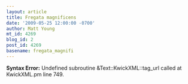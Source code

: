 ```yaml
---
layout: article
title: Fregata magnificens
date: '2009-05-25 12:00:00 -0700'
author: Matt Young
mt_id: 4269
blog_id: 2
post_id: 4269
basename: fregata_magnifi
---
```

<p><strong>Syntax Error:</strong> Undefined subroutine &Text::KwickXML::tag_url called at KwickXML.pm line 749.
</p>
